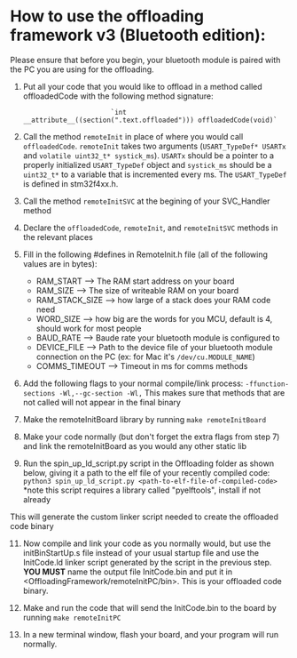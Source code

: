 # How to use the offloading framework v3 (Bluetooth edition):

Please ensure that before you begin, your bluetooth module is paired with the PC you are using for the offloading.

1. Put all your code that you would like to offload in a method called offloadedCode with the following method signature:

                             `int __attribute__((section(".text.offloaded"))) offloadedCode(void)`

3. Call the method `remoteInit` in place of where you would call `offloadedCode`. `remoteInit` takes two arguments (`USART_TypeDef* USARTx` and `volatile uint32_t* systick_ms`). `USARTx` should be a pointer to a properly initialized `USART_TypeDef` object and `systick_ms` should be a `uint32_t*` to a variable that is incremented every ms. The `USART_TypeDef` is defined in stm32f4xx.h.

4. Call the method `remoteInitSVC` at the begining of your SVC_Handler method

5. Declare the `offloadedCode`, `remoteInit`, and `remoteInitSVC` methods in the relevant places

6. Fill in the following #defines in RemoteInit.h file (all of the following values are in bytes):
   * RAM_START --> The RAM start address on your board
   * RAM_SIZE --> The size of writeable RAM on your board
   * RAM_STACK_SIZE --> how large of a stack does your RAM code need
   * WORD_SIZE --> how big are the words for you MCU, default is 4, should work for most people
   * BAUD_RATE --> Baude rate your bluetooth module is configured to
   * DEVICE_FILE --> Path to the device file of your bluetooth module connection on the PC (ex: for Mac it's `/dev/cu.MODULE_NAME`)
   * COMMS_TIMEOUT --> Timeout in ms for comms methods

7. Add the following flags to your normal compile/link process: `-ffunction-sections -Wl,--gc-section -Wl,`
   This makes sure that methods that are not called will not appear in the final binary  

8. Make the remoteInitBoard library by running `make remoteInitBoard`

9. Make your code normally (but don't forget the extra flags from step 7) and link the remoteInitBoard as you would any other static lib

10. Run the spin_up_ld_script.py script in the Offloading folder as shown below, giving it a path to the elf file of your recently compiled code:
         `python3 spin_up_ld_script.py <path-to-elf-file-of-compiled-code>`
   *note this script requires a library called "pyelftools", install if not already

   This will generate the custom linker script needed to create the offloaded code binary

11. Now compile and link your code as you normally would, but use the initBinStartUp.s file instead of your usual startup file and use the InitCode.ld
   linker script generated by the script in the previous step. **YOU MUST** name the output file InitCode.bin and put it in <OffloadingFramework/remoteInitPC/bin>.
   This is your offloaded code binary.

12. Make and run the code that will send the InitCode.bin to the board by running `make remoteInitPC`

13. In a new terminal window, flash your board, and your program will run normally.




